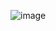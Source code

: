 
![image](https://user-images.githubusercontent.com/16610642/184535587-50cadac8-6e9d-4513-b9a1-42187488fe8c.png)
